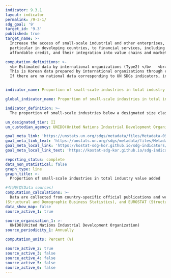 ```yaml
---
indicator: 9.3.1
layout: indicator
permalink: /9-3-1/
sdg_goal: '9'
target_id: '9.3'
published: true
target_name: >-
  Increase the access of small-scale industrial and other enterprises, in
  particular in developing countries, to financial services, including
  affordable credit, and their integration into value chains and markets

computation_definitions: >-
  <b> Estimated data by international organizations (Type2) </b>   <br>
  This is Korean data prepared by international organizations through estimation and modeling. <br>
  If there are no national data corresponding to UN SDGs indicators, international data are available for monitoring.


indicator_name: Proportion of small-scale industries in total industry value added

global_indicator_name: Proportion of small-scale industries in total industry value added

indicator_definition: >-
  The proportion of small-scale industries below a designated size class in total industry value added 

un_designated_tier: II
un_custodian_agency: UNIDO(United Nations Industrial Development Organization)

goal_meta_link: 'https://unstats.un.org/sdgs/metadata/files/Metadata-09-03-01.pdf'
goal_meta_link_text: 'https://unstats.un.org/sdgs/metadata/files/Metadata-09-03-01.pdf'
goal_meta_local_link: 'https://kostat-sdg-kor.github.io/sdg-indicators/public/data/Metadata-09-03-01_ENG.pdf'
goal_meta_local_link_text: 'https://kostat-sdg-kor.github.io/sdg-indicators/public/data/Metadata-09-03-01_ENG.pdf'

reporting_status: complete
data_non_statistical: false
graph_type: line
graph_title: >-
  Proportion of small-scale industries in total industry value added

#작성방법(Data sources)
computation_calculations: >-
  Data are collected from country-specific official publications and websites, OECD 
(Structural and Demographic Business Statistics), and EUROSTAT (Structural Business Statistics database).
data_show_map: false
source_active_1: true

source_organisation_1: >- 
  UNIDO(United Nations Industrial Development Organization)
source_periodicity_1: Annually 

computation_units: Percent (%)

source_active_2: true
source_active_3: false
source_active_4: false
source_active_5: false
source_active_6: false
---
```


